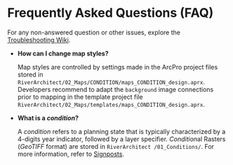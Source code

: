 Frequently Asked Questions (FAQ)
================================

For any non-answered question or other issues, explore the [Troubleshooting Wiki][10].

-   **How can I change map styles?**

    Map styles are controlled by settings made in the ArcPro project files stored in `RiverArchitect/02_Maps/CONDITION/maps_CONDITION_design.aprx`. Developers recommend to adapt the `background` image connections prior to mapping in the template project file `RiverArchitect/02_Maps/templates/maps_CONDITION_design.aprx`.


-   **What is a *condition*?**

    A *condition* refers to a planning state that is typically characterized by a 4-digits year indicator, followed by a layer specifier. *Condition*al Rasters (*GeoTIFF* format) are stored in `RiverArchitect /01_Conditions/`. For more information, refer to [Signposts](Signposts#conditions).


[1]: https://github.com/RiverArchitect/RA_wiki/Installation
[2]: https://github.com/RiverArchitect/RA_wiki/Signposts
[3]: https://github.com/RiverArchitect/RA_wiki/LifespanDesign
[4]: https://github.com/RiverArchitect/RA_wiki/MaxLifespan
[5]: https://github.com/RiverArchitect/RA_wiki/ModifyTerrain
[6]: https://github.com/RiverArchitect/RA_wiki/HabitatEvaluation
[7]: https://github.com/RiverArchitect/RA_wiki/ProjectMaker
[8]: https://github.com/RiverArchitect/RA_wiki/Tools
[9]: https://github.com/RiverArchitect/RA_wiki/FAQ
[10]: https://github.com/RiverArchitect/RA_wiki/Troubleshooting